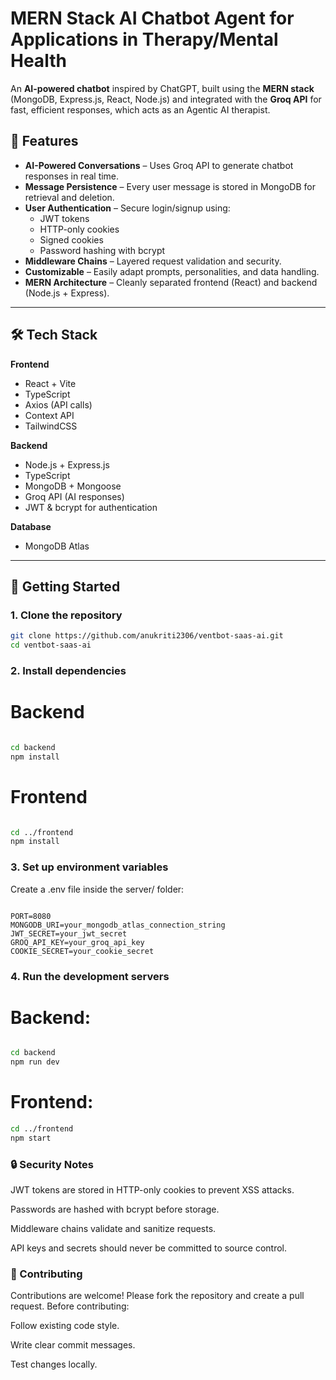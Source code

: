 # MERN Stack AI Chatbot Agent for Applications in Therapy/Mental Health

An **AI-powered chatbot** inspired by ChatGPT, built using the **MERN stack** (MongoDB, Express.js, React, Node.js) and integrated with the **Groq API** for fast, efficient responses, which acts as an Agentic AI therapist.

## 📌 Features

- **AI-Powered Conversations** – Uses Groq API to generate chatbot responses in real time.
- **Message Persistence** – Every user message is stored in MongoDB for retrieval and deletion.
- **User Authentication** – Secure login/signup using:
  - JWT tokens
  - HTTP-only cookies
  - Signed cookies
  - Password hashing with bcrypt
- **Middleware Chains** – Layered request validation and security.
- **Customizable** – Easily adapt prompts, personalities, and data handling.
- **MERN Architecture** – Cleanly separated frontend (React) and backend (Node.js + Express).

---

## 🛠 Tech Stack

**Frontend**  
- React + Vite  
- TypeScript  
- Axios (API calls)  
- Context API  
- TailwindCSS   

**Backend**  
- Node.js + Express.js  
- TypeScript  
- MongoDB + Mongoose  
- Groq API (AI responses)  
- JWT & bcrypt for authentication  

**Database**  
- MongoDB Atlas  


---

## 🚀 Getting Started

### 1. Clone the repository
```bash
git clone https://github.com/anukriti2306/ventbot-saas-ai.git
cd ventbot-saas-ai
```
### 2. Install dependencies
# Backend

```bash

cd backend
npm install
```
# Frontend
```bash

cd ../frontend
npm install
```
### 3. Set up environment variables
Create a .env file inside the server/ folder:

```.env

PORT=8080
MONGODB_URI=your_mongodb_atlas_connection_string
JWT_SECRET=your_jwt_secret
GROQ_API_KEY=your_groq_api_key
COOKIE_SECRET=your_cookie_secret
```
### 4. Run the development servers
# Backend:

```bash

cd backend
npm run dev
```
# Frontend:

```bash
cd ../frontend
npm start
```


### 🔒 Security Notes
JWT tokens are stored in HTTP-only cookies to prevent XSS attacks.

Passwords are hashed with bcrypt before storage.

Middleware chains validate and sanitize requests.

API keys and secrets should never be committed to source control.

### 🤝 Contributing
Contributions are welcome! Please fork the repository and create a pull request.
Before contributing:

Follow existing code style.

Write clear commit messages.

Test changes locally.
